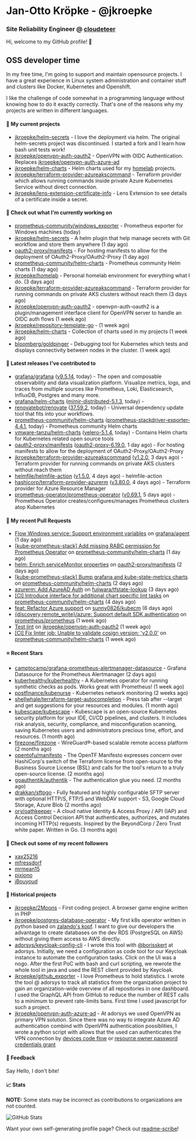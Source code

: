 # Jan-Otto Kröpke - @jkroepke
### Site Reliability Engineer @ [cloudeteer](https://cloudeteer.de/)

Hi, welcome to my GitHub profile! 👋

## OSS developer time
In my free time, I'm going to support and maintain opensource projects. I have a great experience in Linux system administration and container stuff and clusters like Docker, Kubernetes and Openshift.

I like the challenge of code somewhat in a programming language without knowing how to do it exactly correctly. That's one of the reasons why my projects are written in different languages.

#### 🌱 My current projects
- [jkroepke/helm-secrets](https://github.com/jkroepke/helm-secrets) - I love the deployment via helm. The original helm-secrets project was discontinued. I started a fork and I learn how bash unit tests work!
- [jkroepke/openvpn-auth-oauth2](https://github.com/jkroepke/openvpn-auth-oauth2) - OpenVPN with OIDC Authentication. Replaces  [jkroepke/openvpn-auth-azure-ad](https://github.com/jkroepke/openvpn-auth-azure-ad) 
- [jkroepke/helm-charts](https://github.com/jkroepke/helm-charts) - Helm charts used for my [homelab](https://github.com/jkroepke/homelab) projects.
- [jkroepke/terraform-provider-azureakscommand](https://github.com/jkroepke/terraform-provider-azureakscommand) - Terraform provider which allows running commands inside private Azure Kubernetes Service without direct connection.
- [jkroepke/lens-extension-certificate-info](https://github.com/jkroepke/lens-extension-certificate-info) - Lens Extension to see details of a certificate inside a secret.

#### 👷 Check out what I'm currently working on

- [prometheus-community/windows_exporter](https://github.com/prometheus-community/windows_exporter) - Prometheus exporter for Windows machines (today)
- [jkroepke/helm-secrets](https://github.com/jkroepke/helm-secrets) - A helm plugin that help manage secrets with Git workflow and store them anywhere (1 day ago)
- [oauth2-proxy/manifests](https://github.com/oauth2-proxy/manifests) - For hosting manifests to allow for the deployment of OAuth2-Proxy/OAuth2-Proxy (1 day ago)
- [prometheus-community/helm-charts](https://github.com/prometheus-community/helm-charts) - Prometheus community Helm charts (1 day ago)
- [jkroepke/homelab](https://github.com/jkroepke/homelab) - Personal homelab environment for everything what I do. (3 days ago)
- [jkroepke/terraform-provider-azureakscommand](https://github.com/jkroepke/terraform-provider-azureakscommand) - Terraform provider for running commands on private AKS clusters without reach them (3 days ago)
- [jkroepke/openvpn-auth-oauth2](https://github.com/jkroepke/openvpn-auth-oauth2) - openvpn-auth-oauth2 is a plugin/management interface client for OpenVPN server to handle an OIDC auth flows (1 week ago)
- [jkroepke/repository-template-go](https://github.com/jkroepke/repository-template-go) -  (1 week ago)
- [jkroepke/helm-charts](https://github.com/jkroepke/helm-charts) - Collection of charts used in my projects (1 week ago)
- [bloomberg/goldpinger](https://github.com/bloomberg/goldpinger) - Debugging tool for Kubernetes which tests and displays connectivity between nodes in the cluster. (1 week ago)

#### 🔭 Latest releases I've contributed to

- [grafana/grafana](https://github.com/grafana/grafana) ([v9.5.14](https://github.com/grafana/grafana/releases/tag/v9.5.14), today) - The open and composable observability and data visualization platform. Visualize metrics, logs, and traces from multiple sources like Prometheus, Loki, Elasticsearch, InfluxDB, Postgres and many more. 
- [grafana/helm-charts](https://github.com/grafana/helm-charts) ([mimir-distributed-5.1.3](https://github.com/grafana/helm-charts/releases/tag/mimir-distributed-5.1.3), today) - 
- [renovatebot/renovate](https://github.com/renovatebot/renovate) ([37.59.2](https://github.com/renovatebot/renovate/releases/tag/37.59.2), today) - Universal dependency update tool that fits into your workflows.
- [prometheus-community/helm-charts](https://github.com/prometheus-community/helm-charts) ([prometheus-stackdriver-exporter-4.4.1](https://github.com/prometheus-community/helm-charts/releases/tag/prometheus-stackdriver-exporter-4.4.1), today) - Prometheus community Helm charts
- [vmware-tanzu/helm-charts](https://github.com/vmware-tanzu/helm-charts) ([velero-5.1.4](https://github.com/vmware-tanzu/helm-charts/releases/tag/velero-5.1.4), today) - Contains Helm charts for Kubernetes related open source tools
- [oauth2-proxy/manifests](https://github.com/oauth2-proxy/manifests) ([oauth2-proxy-6.19.0](https://github.com/oauth2-proxy/manifests/releases/tag/oauth2-proxy-6.19.0), 1 day ago) - For hosting manifests to allow for the deployment of OAuth2-Proxy/OAuth2-Proxy
- [jkroepke/terraform-provider-azureakscommand](https://github.com/jkroepke/terraform-provider-azureakscommand) ([v1.2.0](https://github.com/jkroepke/terraform-provider-azureakscommand/releases/tag/v1.2.0), 3 days ago) - Terraform provider for running commands on private AKS clusters without reach them
- [helmfile/helmfile-action](https://github.com/helmfile/helmfile-action) ([v1.5.0](https://github.com/helmfile/helmfile-action/releases/tag/v1.5.0), 4 days ago) - helmfile-action
- [hashicorp/terraform-provider-azurerm](https://github.com/hashicorp/terraform-provider-azurerm) ([v3.80.0](https://github.com/hashicorp/terraform-provider-azurerm/releases/tag/v3.80.0), 4 days ago) - Terraform provider for Azure Resource Manager
- [prometheus-operator/prometheus-operator](https://github.com/prometheus-operator/prometheus-operator) ([v0.69.1](https://github.com/prometheus-operator/prometheus-operator/releases/tag/v0.69.1), 5 days ago) - Prometheus Operator creates/configures/manages Prometheus clusters atop Kubernetes

#### 🔨 My recent Pull Requests

- [Flow Windows service: Support environment variables](https://github.com/grafana/agent/pull/5762) on [grafana/agent](https://github.com/grafana/agent) (1 day ago)
- [[kube-prometheus-stack] Add missing RABC permission for Prometheus Operator](https://github.com/prometheus-community/helm-charts/pull/4005) on [prometheus-community/helm-charts](https://github.com/prometheus-community/helm-charts) (1 day ago)
- [helm: Enrich serviceMonitor properties](https://github.com/oauth2-proxy/manifests/pull/170) on [oauth2-proxy/manifests](https://github.com/oauth2-proxy/manifests) (2 days ago)
- [[kube-prometheus-stack] Bump grafana and kube-state-metrics charts](https://github.com/prometheus-community/helm-charts/pull/4000) on [prometheus-community/helm-charts](https://github.com/prometheus-community/helm-charts) (2 days ago)
- [azurerm: Add AzureAD Auth](https://github.com/fujiwara/tfstate-lookup/pull/144) on [fujiwara/tfstate-lookup](https://github.com/fujiwara/tfstate-lookup) (3 days ago)
- [[CI] Introduce interface for additional chart specific lint tasks](https://github.com/prometheus-community/helm-charts/pull/3987) on [prometheus-community/helm-charts](https://github.com/prometheus-community/helm-charts) (4 days ago)
- [feat: Refactor Azure support](https://github.com/sunny0826/kubecm/pull/800) on [sunny0826/kubecm](https://github.com/sunny0826/kubecm) (6 days ago)
- [{discovery,remote_write}/azure: Support default SDK authentication](https://github.com/prometheus/prometheus/pull/13099) on [prometheus/prometheus](https://github.com/prometheus/prometheus) (1 week ago)
- [Test lint](https://github.com/jkroepke/openvpn-auth-oauth2/pull/62) on [jkroepke/openvpn-auth-oauth2](https://github.com/jkroepke/openvpn-auth-oauth2) (1 week ago)
- [[CI] Fix linter job: Unable to validate cosign version: &#39;v2.0.0&#39;](https://github.com/prometheus-community/helm-charts/pull/3962) on [prometheus-community/helm-charts](https://github.com/prometheus-community/helm-charts) (1 week ago)

#### ⭐ Recent Stars

- [camptocamp/grafana-prometheus-alertmanager-datasource](https://github.com/camptocamp/grafana-prometheus-alertmanager-datasource) - Grafana Datasource for the Prometheus Alertmanager (2 days ago)
- [kuberhealthy/kuberhealthy](https://github.com/kuberhealthy/kuberhealthy) - A Kubernetes operator for running synthetic checks as pods. Works great with Prometheus! (1 week ago)
- [postfinance/kubenurse](https://github.com/postfinance/kubenurse) - Kubernetes network monitoring (2 weeks ago)
- [shellwhale/terraform-target-autocompletion](https://github.com/shellwhale/terraform-target-autocompletion) - Press tab after --target and get suggestions for your resources and modules. (1 month ago)
- [kubescape/kubescape](https://github.com/kubescape/kubescape) - Kubescape is an open-source Kubernetes security platform for your IDE, CI/CD pipelines, and clusters. It includes risk analysis, security, compliance, and misconfiguration scanning, saving Kubernetes users and administrators precious time, effort, and resources. (1 month ago)
- [firezone/firezone](https://github.com/firezone/firezone) - WireGuard®-based scalable remote access platform (2 months ago)
- [opentofu/manifesto](https://github.com/opentofu/manifesto) - The OpenTF Manifesto expresses concern over HashiCorp&#39;s switch of the Terraform license from open-source to the Business Source License (BSL) and calls for the tool&#39;s return to a truly open-source license. (2 months ago)
- [goauthentik/authentik](https://github.com/goauthentik/authentik) - The authentication glue you need. (2 months ago)
- [drakkan/sftpgo](https://github.com/drakkan/sftpgo) - Fully featured and highly configurable SFTP server with optional HTTP/S, FTP/S and WebDAV support - S3, Google Cloud Storage, Azure Blob (2 months ago)
- [ory/oathkeeper](https://github.com/ory/oathkeeper) - A cloud native Identity &amp; Access Proxy / API (IAP) and Access Control Decision API that authenticates, authorizes, and mutates incoming HTTP(s) requests. Inspired by the BeyondCorp / Zero Trust white paper. Written in Go. (3 months ago)

#### 👯 Check out some of my recent followers

- [xax25216](https://github.com/xax25216)
- [mfressdorf](https://github.com/mfressdorf)
- [mrmean15](https://github.com/mrmean15)
- [pixiono](https://github.com/pixiono)
- [jBouyoud](https://github.com/jBouyoud)

#### 📜 Historical projects
- [jkroepke/2Moons](https://github.com/jkroepke/2Moons) - First coding project. A browser game engine written in PHP
- [jkroepke/postgres-database-operator](https://github.com/jkroepke/postgres-database-operator) - My first k8s operator written in python based on [zalando's kopf](https://github.com/zalando-incubator/kopf). I want to give our developers the advantage to create databases on the dev RDS (PostgreSQL on AWS) without giving them access to AWS directly.
- [adorsys/keycloak-config-cli](https://github.com/adorsys/keycloak-config-cli) - I wrote this tool with [@borisskert](https://github.com/borisskert) at adorsys. Initially, we need a configuration as code tool for our Keycloak instance to automate the configuration tasks. Click on the UI was a nogo. After the first PoC with bash and curl scripting, we rewrote the whole tool in java and used the REST client provided by Keycloak.
- [jkroepke/github_exporter](https://github.com/jkroepke/github_exporter) - I love Prometheus to hold statistics. I wrote the tool @ adorsys to track all statistics from the organization project to gain an organization-wide overview of all repositories in one dashboard. I used the GraphQL API from GitHub to reduce the number of REST calls to a minimum to prevent rate-limits bans. First time I used javascript for such a project.
- [jkroepke/openvpn-auth-azure-ad](https://github.com/jkroepke/openvpn-auth-azure-ad) - At adorsys we used OpenVPN as primary VPN solution. Since there was no way to integrate Azure AD authentication combind with OpenVPN authentication possiblities, I wrote a python script with allows that the used can authenticates the VPN connection by [devices code flow](https://docs.microsoft.com/en-us/azure/active-directory/develop/v2-oauth2-device-code) or [resource owner password credentials grant](https://docs.microsoft.com/en-us/azure/active-directory/develop/v2-oauth-ropc)

#### 💬 Feedback

Say Hello, I don't bite!

#### 📈 Stats

**NOTE:** Some stats may be incorrect as contributions to organizations
are not counted.

![GitHub Stats](https://github-readme-stats.vercel.app/api?username=jkroepke&count_private=false&theme=tokyonight&show_icons=true)

Want your own self-generating profile page? Check out [readme-scribe](https://github.com/muesli/readme-scribe)!
